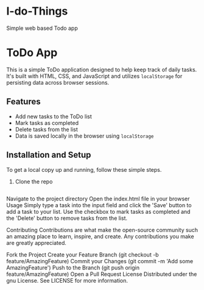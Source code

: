 # I-do-Things
Simple web based Todo app 

# ToDo App

This is a simple ToDo application designed to help keep track of daily tasks. It's built with HTML, CSS, and JavaScript and utilizes `localStorage` for persisting data across browser sessions.

## Features

- Add new tasks to the ToDo list
- Mark tasks as completed
- Delete tasks from the list
- Data is saved locally in the browser using `localStorage`

## Installation and Setup

To get a local copy up and running, follow these simple steps.

1. Clone the repo
   ```sh
   
Navigate to the project directory
Open the index.html file in your browser
Usage
Simply type a task into the input field and click the 'Save' button to add a task to your list. Use the checkbox to mark tasks as completed and the 'Delete' button to remove tasks from the list.

Contributing
Contributions are what make the open-source community such an amazing place to learn, inspire, and create. Any contributions you make are greatly appreciated.

Fork the Project
Create your Feature Branch (git checkout -b feature/AmazingFeature)
Commit your Changes (git commit -m 'Add some AmazingFeature')
Push to the Branch (git push origin feature/AmazingFeature)
Open a Pull Request
License
Distributed under the gnu License. See LICENSE for more information.
